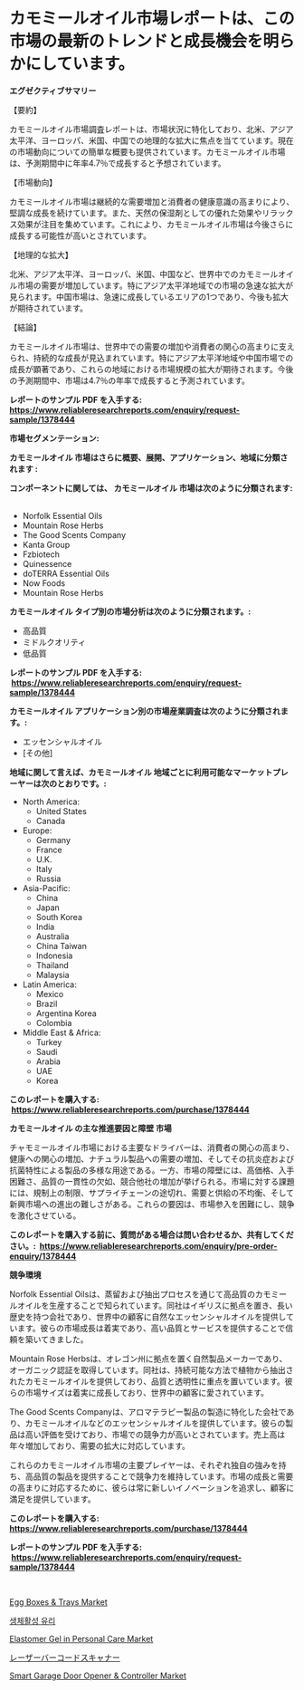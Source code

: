 <p><h1>カモミールオイル市場レポートは、この市場の最新のトレンドと成長機会を明らかにしています。</h1></p><p><strong>エグゼクティブサマリー</strong></p>
<p><p>【要約】</p><p>カモミールオイル市場調査レポートは、市場状況に特化しており、北米、アジア太平洋、ヨーロッパ、米国、中国での地理的な拡大に焦点を当てています。現在の市場動向についての簡単な概要も提供されています。カモミールオイル市場は、予測期間中に年率4.7％で成長すると予想されています。</p><p>【市場動向】</p><p>カモミールオイル市場は継続的な需要増加と消費者の健康意識の高まりにより、堅調な成長を続けています。また、天然の保湿剤としての優れた効果やリラックス効果が注目を集めています。これにより、カモミールオイル市場は今後さらに成長する可能性が高いとされています。</p><p>【地理的な拡大】</p><p>北米、アジア太平洋、ヨーロッパ、米国、中国など、世界中でのカモミールオイル市場の需要が増加しています。特にアジア太平洋地域での市場の急速な拡大が見られます。中国市場は、急速に成長しているエリアの1つであり、今後も拡大が期待されています。</p><p>【結論】</p><p>カモミールオイル市場は、世界中での需要の増加や消費者の関心の高まりに支えられ、持続的な成長が見込まれています。特にアジア太平洋地域や中国市場での成長が顕著であり、これらの地域における市場規模の拡大が期待されます。今後の予測期間中、市場は4.7％の年率で成長すると予測されています。</p></p>
<p><strong>レポートのサンプル PDF を入手する: <a href="https://www.reliableresearchreports.com/enquiry/request-sample/1378444">https://www.reliableresearchreports.com/enquiry/request-sample/1378444</a></strong></p>
<p><strong>市場セグメンテーション:</strong></p>
<p><strong> カモミールオイル 市場はさらに概要、展開、アプリケーション、地域に分類されます :</strong></p>
<p><strong>コンポーネントに関しては、 カモミールオイル 市場は次のように分類されます: &nbsp;</strong></p>
<p><ul><li>Norfolk Essential Oils</li><li>Mountain Rose Herbs</li><li>The Good Scents Company</li><li>Kanta Group</li><li>Fzbiotech</li><li>Quinessence</li><li>doTERRA Essential Oils</li><li>Now Foods</li><li>Mountain Rose Herbs</li></ul></p>
<p><strong> カモミールオイル タイプ別の市場分析は次のように分類されます。:</strong></p>
<p><ul><li>高品質</li><li>ミドルクオリティ</li><li>低品質</li></ul></p>
<p><strong>レポートのサンプル PDF を入手する: &nbsp;<a href="https://www.reliableresearchreports.com/enquiry/request-sample/1378444">https://www.reliableresearchreports.com/enquiry/request-sample/1378444</a></strong></p>
<p><strong> カモミールオイル アプリケーション別の市場産業調査は次のように分類されます。:</strong></p>
<p><ul><li>エッセンシャルオイル</li><li>[その他]</li></ul></p>
<p><strong>地域に関して言えば、カモミールオイル 地域ごとに利用可能なマーケットプレーヤーは次のとおりです。:</strong></p>
<p><ul>
    <li>
        North America:
        <ul>
            <li>United States</li>
            <li>Canada</li>
        </ul>
    </li>
    <li>
        Europe:
        <ul>
            <li>Germany</li>
            <li>France</li>
            <li>U.K.</li>
            <li>Italy</li>
            <li>Russia</li>
        </ul>
    </li>
    <li>
        Asia-Pacific:
        <ul>
            <li>China</li>
            <li>Japan</li>
            <li>South Korea</li>
            <li>India</li>
            <li>Australia</li>
            <li>China Taiwan</li>
            <li>Indonesia</li>
            <li>Thailand</li>
            <li>Malaysia</li>
        </ul>
    </li>
    <li>
        Latin America:
        <ul>
            <li>Mexico</li>
            <li>Brazil</li>
            <li>Argentina Korea</li>
            <li>Colombia</li>
        </ul>
    </li>
    <li>
        Middle East & Africa:
        <ul>
            <li>Turkey</li>
            <li>Saudi</li>
            <li>Arabia</li>
            <li>UAE</li>
            <li>Korea</li>
        </ul>
    </li>
    </ul></p>
<p><strong>このレポートを購入する: &nbsp;<a href="https://www.reliableresearchreports.com/purchase/1378444">https://www.reliableresearchreports.com/purchase/1378444</a></strong></p>
<p><strong>カモミールオイル の主な推進要因と障壁 市場</strong></p>
<p><p>チャモミールオイル市場における主要なドライバーは、消費者の関心の高まり、健康への関心の増加、ナチュラル製品への需要の増加、そしてその抗炎症および抗菌特性による製品の多様な用途である。一方、市場の障壁には、高価格、入手困難さ、品質の一貫性の欠如、競合他社の増加が挙げられる。市場に対する課題には、規制上の制限、サプライチェーンの途切れ、需要と供給の不均衡、そして新興市場への進出の難しさがある。これらの要因は、市場参入を困難にし、競争を激化させている。</p></p>
<p><strong>このレポートを購入する前に、質問がある場合は問い合わせるか、共有してください。:&nbsp; <a href="https://www.reliableresearchreports.com/enquiry/pre-order-enquiry/1378444">https://www.reliableresearchreports.com/enquiry/pre-order-enquiry/1378444</a></strong></p>
<p><strong>競争環境</strong></p>
<p><p>Norfolk Essential Oilsは、蒸留および抽出プロセスを通じて高品質のカモミールオイルを生産することで知られています。同社はイギリスに拠点を置き、長い歴史を持つ会社であり、世界中の顧客に自然なエッセンシャルオイルを提供しています。彼らの市場成長は着実であり、高い品質とサービスを提供することで信頼を築いてきました。</p><p>Mountain Rose Herbsは、オレゴン州に拠点を置く自然製品メーカーであり、オーガニック認証を取得しています。同社は、持続可能な方法で植物から抽出されたカモミールオイルを提供しており、品質と透明性に重点を置いています。彼らの市場サイズは着実に成長しており、世界中の顧客に愛されています。</p><p>The Good Scents Companyは、アロマテラピー製品の製造に特化した会社であり、カモミールオイルなどのエッセンシャルオイルを提供しています。彼らの製品は高い評価を受けており、市場での競争力が高いとされています。売上高は年々増加しており、需要の拡大に対応しています。</p><p>これらのカモミールオイル市場の主要プレイヤーは、それぞれ独自の強みを持ち、高品質の製品を提供することで競争力を維持しています。市場の成長と需要の高まりに対応するために、彼らは常に新しいイノベーションを追求し、顧客に満足を提供しています。</p></p>
<p><strong>このレポートを購入する: &nbsp; <a href="https://www.reliableresearchreports.com/purchase/1378444">https://www.reliableresearchreports.com/purchase/1378444</a></strong></p>
<p><strong>レポートのサンプル PDF を入手する: &nbsp;<a href="https://www.reliableresearchreports.com/enquiry/request-sample/1378444">https://www.reliableresearchreports.com/enquiry/request-sample/1378444</a></strong><strong></strong></p>
<p>&nbsp;</p>
<p><p><a href="https://issuu.com/reportprime-2/docs/egg-boxes-trays-market-size-2030.pptx">Egg Boxes & Trays Market</a></p><p><a href="https://github.com/vsoq0zknh59/Market-Research-Report-List-1/blob/main/9010240233.md">생체활성 유리</a></p><p><a href="https://github.com/globismark/Market-Research-Report-List-2/blob/main/elastomer-gel-in-personal-care-market.md">Elastomer Gel in Personal Care Market</a></p><p><a href="https://github.com/bevdtkn4419963/Market-Research-Report-List-1/blob/main/3706669541.md">レーザーバーコードスキャナー</a></p><p><a href="https://issuu.com/reportprime-2/docs/smart-garage-door-opener-controller-market-size-20">Smart Garage Door Opener & Controller Market</a></p></p>
